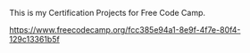 This is my Certification Projects for Free Code Camp.

https://www.freecodecamp.org/fcc385e94a1-8e9f-4f7e-80f4-129c13361b5f
